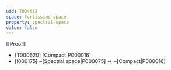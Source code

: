 ```yaml
---
uid: T024632
space: fortissimo-space
property: spectral-space
value: false
---
```

[[Proof]]

* [T000620] [Compact|P000016]
* [I000175] ~[Spectral space|P000075] => ~[Compact|P000016]

